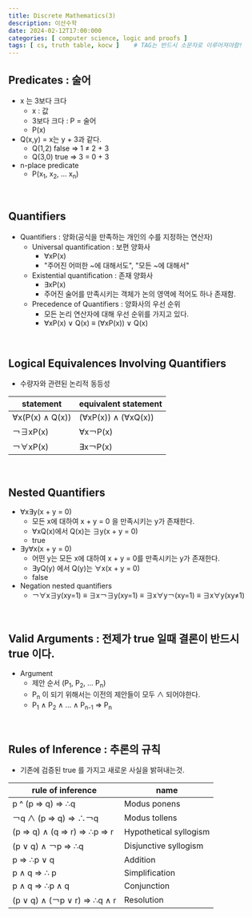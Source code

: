 ```yaml
---
title: Discrete Mathematics(3)
description: 이산수학
date: 2024-02-12T17:00:000
categories: [ computer science, logic and proofs ]
tags: [ cs, truth table, kocw ]    # TAG는 반드시 소문자로 이루어져야함!
---
```


<h2> Predicates : 술어 </h2>

- x 는 3보다 크다
  - x : 값
  - 3보다 크다 : P = 술어
  - P(x)
- Q(x,y) = x는 y + 3과 같다.
  - Q(1,2) false ⇒ 1 ≠ 2 + 3
  - Q(3,0) true ⇒ 3 = 0 + 3
- n-place predicate
  - P(x<sub>1</sub>, x<sub>2</sub>, ... x<sub>n</sub>)

<br>

<h2> Quantifiers </h2>

- Quantifiers : 양화(공식을 만족하는 개인의 수를 지정하는 연산자)
  - Universal quantification : 보편 양화사
    - ∀xP(x)
    - "주어진 어떠한 ~에 대해서도", "모든 ~에 대해서"
  - Existential quantification : 존재 양화사
    - ∃xP(x)
    - 주어진 술어를 만족시키는 객체가 논의 영역에 적어도 하나 존재함.
  - Precedence of Quantifiers : 양화사의 우선 순위
    - 모든 논리 연산자에 대해 우선 순위를 가지고 있다.
    - ∀xP(x) ∨ Q(x) ≡ (∀xP(x)) ∨ Q(x)

<br>

<h2> Logical Equivalences Involving Quantifiers </h2>

- 수량자와 관련된 논리적 동등성

| statement       | equivalent statement |
|-----------------|----------------------|
| ∀x(P(x) ∧ Q(x)) | (∀xP(x)) ∧ (∀xQ(x))  |
| ￢∃xP(x)         | ∀x￢P(x)              |
| ￢∀xP(x)         | ∃x￢P(x)              |

<br>

<h2> Nested Quantifiers </h2>

- ∀x∃y(x + y = 0)
  - 모든 x에 대하여 x + y = 0 을 만족시키는 y가 존재한다.
  - ∀xQ(x)에서 Q(x)는 ∃y(x + y = 0)
  - true
- ∃y∀x(x + y = 0)
  - 어떤 y는 모든 x에 대하여 x + y = 0를 만족시키는 y가 존재한다.
  - ∃yQ(y) 에서 Q(y)는 ∀x(x + y = 0)
  - false
- Negation nested quantifiers
  - ￢∀x∃y(xy=1) ≡ ∃x￢∃y(xy=1) ≡ ∃x∀y￢(xy=1) ≡ ∃x∀y(xy≠1)

<br>

<h2> Valid Arguments : 전제가 true 일때 결론이 반드시 true 이다. </h2>

- Argument
  - 제안 순서 (P<sub>1</sub>, P<sub>2</sub>, ... P<sub>n</sub>)
  - P<sub>n</sub> 이 되기 위해서는 이전의 제안들이 모두 ∧ 되어야한다.
  - P<sub>1</sub> ∧ P<sub>2</sub> ∧ ... ∧ P<sub>n-1</sub> ⇒ P<sub>n</sub>

<br>

<h2> Rules of Inference : 추론의 규칙 </h2>

- 기존에 검증된 true 를 가지고 새로운 사실을 밝혀내는것.

| rule of inference           | name                   |
|-----------------------------|------------------------|
| p ^ (p ⇒ q) ⇒ ∴q            | Modus ponens           |
| ￢q ∧ (p ⇒ q) ⇒ ∴￢q          | Modus tollens          |
| (p ⇒ q) ∧ (q ⇒ r) ⇒ ∴p ⇒ r  | Hypothetical syllogism |
| (p ∨ q) ∧ ￢p ⇒ ∴q           | Disjunctive syllogism  |
| p ⇒ ∴p ∨ q                  | Addition               |
| p ∧ q ⇒ ∴ p                 | Simplification         |
| p ∧ q ⇒ ∴p ∧ q              | Conjunction            |
| (p ∨ q) ∧ (￢p ∨ r) ⇒ ∴q ∧ r | Resolution             |

<br>

[//]: # (<h2> Normal Forms </h2>)

[//]: # ()
[//]: # (- true or false 를 가지고 얻고 싶은 모든 케이스는 and, or, not 으로 만들 수 있다.)

[//]: # ()
[//]: # (- Disjunctive Normal Form &#40;DNF&#41;)

[//]: # (  - &#40;p ⇒ q&#41; ∧ ￢q ≡ &#40;￢p ∧ ￢q&#41; ∨ &#40;q ∧ ￢q&#41;)

[//]: # (  - ∧ 의 ∨ 다.)

[//]: # ()
[//]: # (- Conjunctive Normal Form &#40;CNF&#41;)

[//]: # (  - &#40;p ⇒ q&#41; ∧ ￢q ≡ &#40;￢p ∨ q&#41; ∧ ￢q)

[//]: # (  -)

[//]: # (  | p | q | c&#40;carry&#41; | s |)

[//]: # (  |---|---|----------|---|)

[//]: # (  | 1 | 1 | 1        | 0 |)

[//]: # (  | 1 | 0 | 0        | 1 |)

[//]: # (  | 0 | 1 | 0        | 1 |)

[//]: # (  | 0 | 0 | 0        | 0 |)

[//]: # (  - c ≡ p ∧ q)

[//]: # (  - s ≡ p ⊕ q)

[//]: # (  - 하지만 normal form 에서는 ⊕ 사용 불가.)

[//]: # (    - 해결책 : ￢&#40;p ⇒ q&#41; ∨ ￢&#40;q ⇒ p&#41;)

[//]: # (      - ￢&#40;￢p ∨ q&#41; ≡ p ∧ ￢q)

[//]: # (      - ￢&#40;￢q ∨ p&#41; ≡ q ∧ ￢p)

[//]: # (      - &#40;p ∧ ￢q&#41; ∨ &#40;q ∧ ￢p&#41;)

[//]: # ()
[//]: # (| p | q | ￢q | p ∧ ￢q |)

[//]: # (|---|---|----|--------|)

[//]: # (| T | T | F  | F      |)

[//]: # (| T | F | T  | T      |)

[//]: # (| F | T | F  | F      |****)

[//]: # (| F | F | T  | F      |)

[//]: # ()
[//]: # (<br>)

[//]: # ()
[//]: # (<h2> Principal Disjunctive Normal Form </h2>)

[//]: # ()
[//]: # (- minterm 들의 or)

[//]: # ()
[//]: # (| p | q | r | result       |)

[//]: # (|---|---|---|--------------|)

[//]: # (| T | T | T | p ∧ q ∧ r    |)

[//]: # (| T | T | F | p ∧ q ∧ ￢r   |)

[//]: # (| T | F | T | p ∧ ￢q ∧ r   |)

[//]: # (| T | F | F | p ∧ ￢q ∧ ￢r  |)

[//]: # (| F | T | T | ￢p ∧ q ∧ r   |)

[//]: # (| F | T | F | ￢p ∧ q ∧ ￢r  |)

[//]: # (| F | F | T | ￢p ∧ ￢q ∧ r  |)

[//]: # (| F | F | F | ￢p ∧ ￢q ∧ ￢r |)

[//]: # ()
[//]: # (<br>)

[//]: # ()
[//]: # (- minterm 의 or 연산과 똑같은 결과를 내는 다른 개념)

[//]: # (  - ex&#41; p ⊕ q)

[//]: # ()
[//]: # (| p | q | p ⊕ q | x | y | x ∧ y |)

[//]: # (|---|---|-------|---|---|-------|)

[//]: # (| 1 | 1 | 0     | 0 | 1 | 0     |)

[//]: # (| 1 | 0 | 1     | 1 | 1 | 1     |)

[//]: # (| 0 | 1 | 1     | 1 | 1 | 1     |)

[//]: # (| 0 | 0 | 0     | 1 | 0 | 0     |)


